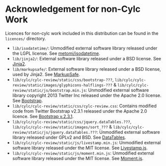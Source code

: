 # Acknowledgement for non-Cylc Work

Licences for non-cylc work included in this distribution can be found in the
`licences/` directory.
 * `lib/isodatetime/`:
    Unmodified external software library released under the LGPL license.
    See [metomi/isodatetime](https://github.com/metomi/isodatetime/).
 * `lib/jinja2/`:
    External software library released under a BSD license.
    See [Jinja2](http://jinja.pocoo.org/).
 * `lib/markupsafe/`:
    External software library released under a BSD license, used by Jinja2.
    See [MarkupSafe](http://www.pocoo.org/projects/markupsafe/).
 * `lib/cylc/cylc-review/static/css/bootstrap-???`,
   `lib/cylc/cylc-review/static/images/glyphicons-halflings-???` &
   `lib/cylc/cylc-review/static/js/bootstrap.min.js`:
    Unmodified external software library copyright 2013 Twitter Inc released
    under the Apache 2.0 license. See [Bootstrap](http://getbootstrap.com/).
 * `lib/cylc/cylc-review/static/css/cylc-review.css`:
    Contains modified code from Twitter Bootstrap v2.3.1 released under the
    Apache 2.0 licence. See
    [Bootstrap v.2.3.1](http://getbootstrap.com/2.3.1/).
 * `lib/cylc/cylc-review/static/css/jquery.dataTables.???`,
   `lib/cylc/cylc-review/static/images/sort_???` &
   `lib/cylc/cylc-review/static/js/jquery.dataTables.???`:
    Unmodified external software library released under GPLv2 and BSD. See
    [DataTables](http://www.datatables.net/).
 * `lib/cylc/cylc-review/static/js/livestamp.min.js`:
    Unmodified external software library released under the MIT license. See
    [Livestamp.js](http://mattbradley.github.io/livestampjs/).
 * `lib/cylc/cylc-review/static/js/moment.min.js`:
    Unmodified external software library released under the MIT license. See
    [Moment.js](http://momentjs.com/).
